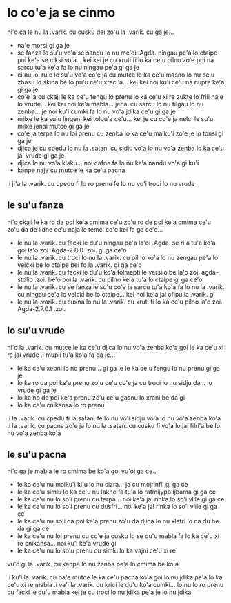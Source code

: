 # lo co'e ja se cinmo
ni'o ca le nu la .varik. cu cusku dei zo'u la .varik. cu ga je...

* na'e morsi gi ga je
* se fanza le su'u vo'a se sandu lo nu me'oi .Agda. ningau pe'a lo ctaipe poi ke'a se ciksi vo'a... kei kei je cu xruti fi lo ka ce'u pilno zo'e poi na sarcu tu'a ke'a fa lo nu ningau pe'a gi ga je
* ci'au .oi ru'e le su'u vo'a co'e ja cu mutce le ka ce'u masno lo nu ce'u zbasu lo skina be lo pu'u ce'u xraci'a... kei kei noi ku'i ce'u na nupre ke'a gi ga je
* co'e ja cu ckaji le ka ce'u fengu lo prenu lo ka ce'u xi re zukte lo frili naje lo vrude... kei kei noi ke'a mabla... jenai cu sarcu lo nu filgau lo nu zenba... je noi ku'i cumki fa lo nu vo'a jdika ce'u gi ga je
* milxe le ka su'u lingeni kei tolpu'a ce'u... kei je cu co'e ja nelci le su'u milxe jenai mutce gi ga je
* co'e ja terpa lo nu loi prenu cu zenba lo ka ce'u malku'i zo'e je lo tonsi gi ga je
* djica je cu cpedu lo nu la .satan. cu sidju vo'a lo nu vo'a zenba lo ka ce'u jai vrude gi ga je
* djica lo nu vo'a klaku... noi cafne fa lo nu ke'a nandu vo'a gi ku'i
* kanpe naje cu mutce le ka ce'u pacna

.i ji'a la .varik. cu cpedu fi lo ro prenu fe lo nu vo'i troci lo nu vrude

## le su'u fanza
ni'o ckaji le ka ro da poi ke'a cmima ce'u zo'u ro de poi ke'a cmima ce'u zo'u da de lidne ce'u naja le temci co'e kei fa ga ce'o...

* le nu la .varik. cu facki le du'u ningau pe'a la'oi .Agda. se ri'a tu'a ko'a goi la'o zoi. Agda-2.8.0 .zoi. gi ga ce'o
* le nu la .varik. cu troci lo nu la .varik. cu pilno ko'a lo nu zengau pe'a lo velcki be lo ctaipe bei fo la .varik. gi ga ce'o
* le nu la .varik. cu facki le du'u ko'a tolmapti le versiio be la'o zoi. agda-stdlib .zoi. be'o poi la .varik. cu pilno ke'a tu'a lo ctaipe gi ga ce'o
* le nu la .varik. cu se fanza le su'u co'e ja sarcu tu'a ko'a fa lo nu la .varik. cu ningau pe'a lo velcki be lo ctaipe... kei noi ke'a jai cfipu la .varik. gi
* le nu la .varik. cu cuxna lo nu la .varik. cu xruti fi lo ka ce'u pilno la'o zoi. Agda-2.7.0.1 .zoi.

## lo su'u vrude
ni'o la .varik. cu mutce le ka ce'u djica lo nu vo'a zenba ko'a goi le ka ce'u xi re jai vrude  .i mupli tu'a ko'a fa ga je...

* le ka ce'u xebni lo no prenu... gi ga je le ka ce'u fengu lo nu prenu gi ga je
* lo ka ro da poi ke'a prenu zo'u ce'u co'e ja cu troci lo nu sidju da... lo vrude gi ga je
* lo ka no da poi ke'a prenu zo'u ce'u gasnu lo xrani be da gi
* lo ka ce'u cnikansa lo ro prenu

.i la .varik. cu cpedu fi la satan. fe lo nu vo'i sidju vo'a lo nu vo'a zenba ko'a  .i la .varik. cu pacna zo'e ja lo nu la .satan. cu cusku fi vo'a lo jai filri'a be lo nu vo'a zenba ko'a

## le su'u pacna
ni'o ga je mabla le ro cmima be ko'a goi vu'oi ga ce...

* le ka ce'u nu malku'i ki'u lo nu cizra... ja cu mojrinfli gi ga ce
* le ka ce'u simlu lo ka ce'u nu lakne fa tu'a lo ratmijypo'ijbama gi ga ce
* le ka ce'u nu lo so'i prenu cu terpa... noi ke'a jai rinka lo so'i vlile gi ga ce
* le ka ce'u nu lo so'i prenu cu dusfri... noi ke'a jai rinka lo so'i vlile gi ga ce
* le ka ce'u nu so'i da poi ke'a prenu zo'u da djica lo nu xlafri lo na du be da gi ga ce
* le ka ce'u nu loi prenu cu co'e ja cusku lo se du'u mabla fa lo ka ce'u xi re cnikansa... noi ku'i ke'a vrude gi
* le ka ce'u nu lo so'u prenu cu simlu lo ka vajni ce'u xi re

vu'o gi la .varik. cu kanpe lo nu zenba pe'a lo cmima be ko'a

.i ku'i la .varik. cu ba'e mutce le ka ce'u pacna ko'a goi lo nu jdika pe'a lo ka ce'u xi re mabla  .i va'i la .varik. cu krici le du'u ko'a cumki... lo nu lo ro prenu cu facki le du'u mabla kei je cu troci lo nu jdika pe'a je lo nu jdika

